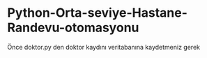 # Python-Orta-seviye-Hastane-Randevu-otomasyonu
Önce doktor.py den doktor kaydını veritabanına kaydetmeniz gerek 

